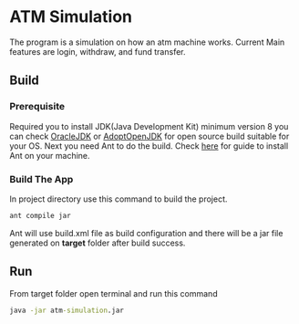 
# ATM Simulation
The program is a simulation on how an atm machine works. Current Main features are login, withdraw, and fund transfer.

## Build
### Prerequisite 
Required you to install JDK(Java Development Kit) minimum version 8 you can check [OracleJDK](https://www.oracle.com/java/technologies/javase/javase-jdk8-downloads.html) or [AdoptOpenJDK](https://adoptopenjdk.net/?variant=openjdk8&jvmVariant=hotspot) for open source build suitable for your OS. Next you need Ant to do the build. Check [here](https://ant.apache.org/manual/) for guide to install Ant on your machine.

### Build The App
In project directory use this command to build the project.
```bat
ant compile jar
```
Ant will use build.xml file as build configuration and there will be a jar file generated on **target** folder after build success.

## Run 
From target folder open terminal and run this command
```bat
java -jar atm-simulation.jar
```
